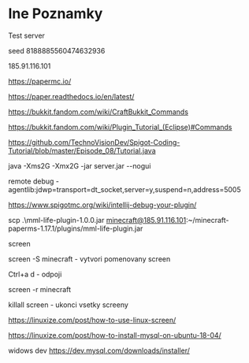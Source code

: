 
# Ine Poznamky

Test server

seed 8188885560474632936

185.91.116.101

https://papermc.io/

https://paper.readthedocs.io/en/latest/

https://bukkit.fandom.com/wiki/CraftBukkit_Commands

https://bukkit.fandom.com/wiki/Plugin_Tutorial_(Eclipse)#Commands

https://github.com/TechnoVisionDev/Spigot-Coding-Tutorial/blob/master/Episode_08/Tutorial.java

java -Xms2G -Xmx2G -jar server.jar --nogui

remote debug
-agentlib:jdwp=transport=dt_socket,server=y,suspend=n,address=5005

https://www.spigotmc.org/wiki/intellij-debug-your-plugin/

scp .\mml-life-plugin-1.0.0.jar minecraft@185.91.116.101:~/minecraft-paperms-1.17.1/plugins/mml-life-plugin.jar



screen

screen -S minecraft - vytvori pomenovany screen

Ctrl+a d - odpoji

screen -r minecraft

killall screen - ukonci vsetky screeny

https://linuxize.com/post/how-to-use-linux-screen/

https://linuxize.com/post/how-to-install-mysql-on-ubuntu-18-04/

widows dev
https://dev.mysql.com/downloads/installer/
